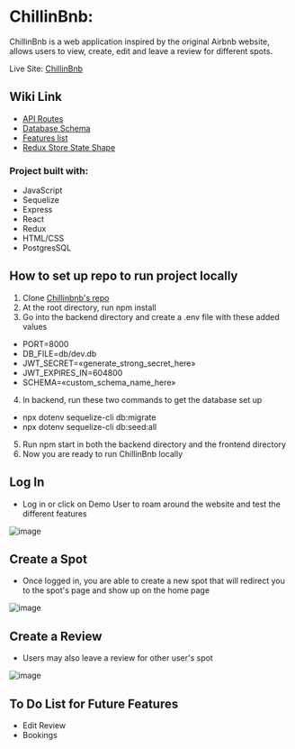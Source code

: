 # ChillinBnb:

ChillinBnb is a web application inspired by the original Airbnb website, allows users to view, create, edit and leave a review for different spots.

Live Site: [ChillinBnb](https://chillin-bnb.onrender.com)

## Wiki Link
- [API Routes](https://github.com/lamtran415/ChillinBnb/wiki/API-Routes)
- [Database Schema](https://github.com/lamtran415/ChillinBnb/wiki/ChillinBnb-Database-Schema)
- [Features list](https://github.com/lamtran415/ChillinBnb/wiki/Features-List)
- [Redux Store State Shape](https://github.com/lamtran415/ChillinBnb/wiki/ChillinBnb-Store-Shape)

### Project built with:
- JavaScript
- Sequelize
- Express
- React
- Redux
- HTML/CSS
- PostgresSQL

## How to set up repo to run project locally
1) Clone [Chillinbnb's repo](https://github.com/lamtran415/ChillinBnb)
2) At the root directory, run npm install
3) Go into the backend directory and create a .env file with these added values
- PORT=8000
- DB_FILE=db/dev.db
- JWT_SECRET=«generate_strong_secret_here»
- JWT_EXPIRES_IN=604800
- SCHEMA=«custom_schema_name_here»
4) In backend, run these two commands to get the database set up
- npx dotenv sequelize-cli db:migrate
- npx dotenv sequelize-cli db:seed:all
5) Run npm start in both the backend directory and the frontend directory
6) Now you are ready to run ChillinBnb locally

## Log In
- Log in or click on Demo User to roam around the website and test the different features

![image](https://user-images.githubusercontent.com/114116854/213940933-feefade4-1d21-4138-afe8-c775c6afb2ca.png)

## Create a Spot
- Once logged in, you are able to create a new spot that will redirect you to the spot's page and show up on the home page

![image](https://user-images.githubusercontent.com/114116854/213940958-07f746a7-fb32-403c-927a-4f4e8f02416e.png)

## Create a Review
- Users may also leave a review for other user's spot

![image](https://user-images.githubusercontent.com/114116854/213940973-60375f0b-eed9-4d34-a2cb-26dfeb3a7521.png)

## To Do List for Future Features
- Edit Review
- Bookings


